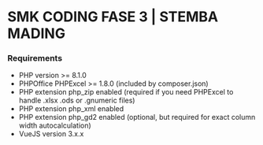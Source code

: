 # SMK CODING FASE 3 | STEMBA MADING

### Requirements

-   PHP version >= 8.1.0
-   PHPOffice PHPExcel >= 1.8.0 (included by composer.json)
-   PHP extension php_zip enabled (required if you need PHPExcel to handle .xlsx .ods or .gnumeric files)
-   PHP extension php_xml enabled
-   PHP extension php_gd2 enabled (optional, but required for exact column width autocalculation)
-   VueJS version 3.x.x
